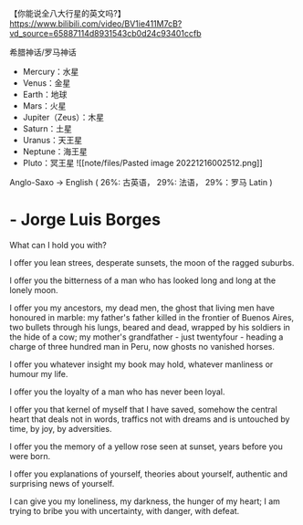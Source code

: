 
【你能说全八大行星的英文吗?】https://www.bilibili.com/video/BV1ie411M7cB?vd_source=65887114d8931543cb0d24c93401ccfb

希腊神话/罗马神话
- Mercury：水星
- Venus：金星
- Earth：地球
- Mars：火星
- Jupiter（Zeus）：木星
- Saturn：土星
- Uranus：天王星
- Neptune：海王星
- Pluto：冥王星
![[note/files/Pasted image 20221216002512.png]]

Anglo-Saxo -> English
(
26%: 古英语，
29%: 法语，
29%：罗马 Latin
)

#  - Jorge Luis Borges
What can I hold you with? 

I offer you lean strees, desperate sunsets, the moon of the ragged suburbs.

I offer you the bitterness of a man who has looked long and long at the lonely moon.

I offer you my ancestors, my dead men, the ghost that living men have honoured in marble: my father's father killed in the frontier of Buenos Aires, two bullets through his lungs, beared and dead, wrapped by his soldiers in the hide of a cow; my mother's grandfather - just twentyfour - heading a charge of three hundred man in Peru, now ghosts no vanished horses.

I offer you whatever insight my book may hold, whatever manliness or humour my life.

I offer you the loyalty of a man who has never been loyal.

I offer you that kernel of myself that I have saved, somehow the central heart that deals not in words, traffics not with dreams and is untouched by time, by joy, by adversities.

I offer you the memory of a yellow rose seen at sunset, years before you were born.

I offer you explanations of yourself, theories about yourself, authentic and surprising news of yourself.

I can give you my loneliness, my darkness, the hunger of my heart; I am trying to bribe you with uncertainty, with danger, with defeat.
